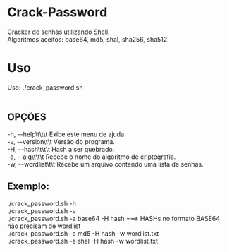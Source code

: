 # Crack-Password <br />
Cracker de senhas utilizando Shell. <br />
Algoritmos aceitos: base64, md5, shal, sha256, sha512. <br />

# Uso <br />
Uso: ./crack_password.sh <br />
<br />
## OPÇÕES <br />

-h, --help\t\t\t Exibe este menu de ajuda. <br />
-v, --version\t\t Versão do programa. <br />
-H, --hash\t\t\t Hash a ser quebrado. <br />
-a, --alg\t\t\t Recebe o nome do algoritmo de criptografia. <br />
-w, --wordlist\t\t Recebe um arquivo contendo uma lista de senhas. <br />

## Exemplo: <br />
./crack_password.sh -h <br />
./crack_password.sh -v <br /> 
./crack_password.sh -a base64 -H hash ===> HASHs no formato BASE64 não precisam de wordlist <br />
./crack_password.sh -a md5 -H hash -w wordlist.txt <br />
./crack_password.sh -a shal -H hash -w wordlist.txt <br />
